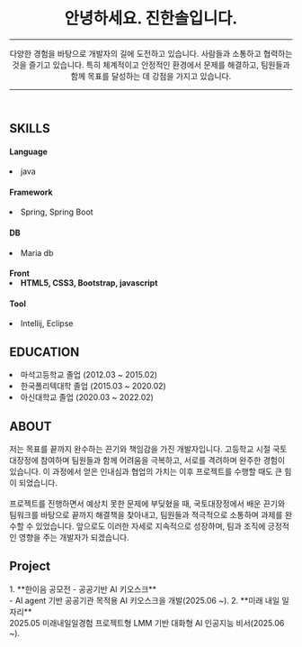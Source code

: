 <!DOCTYPE html>
<html lang="en">
<head>
    <meta charset="UTF-8">
    <meta name="viewport" content="width=device-width, initial-scale=1.0">
</head>
<body>
    <header id="header">
  <!-- 이력서 헤더 : 이름과 타이틀 작성 -->
  <h1>안녕하세요. 진한솔입니다.</h1>
  <hr>
  다양한 경험을 바탕으로 개발자의 길에 도전하고 있습니다. 사람들과 소통하고 협력하는 것을 즐기고 있습니다.
  특히 체계적이고 안정적인 환경에서 문제를 해결하고, 팀원들과 함께 목표를 달성하는 데 강점을 가지고 있습니다.
  <hr>
</header>

<main>
  <article id="mainLeft">
    <section>
      <h2>SKILLS</h2>
      <h4>Language</h4>
        <li>java</li>
      <h4>Framework</h5>
        <li>Spring, Spring Boot</li>
      <h4>DB</h4>
        <li>Maria db</li>
      <h4>Front</4>
        <li>HTML5, CSS3, Bootstrap, javascript</li>
      <h4>Tool</h4>
        <li>Intellij, Eclipse</li>  
     </section>
     <section>
      <h2>EDUCATION</h2>
      <li>마석고등학교 졸업 (2012.03 ~ 2015.02)</li>
      <li>한국폴리텍대학 졸업 (2015.03 ~ 2020.02)</li>
      <li>아신대학교 졸업 (2020.03 ~ 2022.02)</li>
    </section>            
  </article>
  <article id="mainRight">
    <section>
     <h2>ABOUT</h2>
     저는 목표를 끝까지 완수하는 끈기와 책임감을 가진 개발자입니다. 고등학교 시절 국토대장정에 참여하며 팀원들과 함께 어려움을 극복하고, 서로를 격려하며 완주한 경험이 있습니다. 이 과정에서 얻은 인내심과 협업의 가치는 이후 프로젝트를 수행할 때도 큰 힘이 되었습니다.</br></br>
     프로젝트를 진행하면서 예상치 못한 문제에 부딪혔을 때, 국토대장정에서 배운 끈기와 팀워크를 바탕으로 끝까지 해결책을 찾아내고, 팀원들과 적극적으로 소통하며 과제를 완수할 수 있었습니다. 앞으로도 이러한 자세로 지속적으로 성장하며, 팀과 조직에 긍정적인 영향을 주는 개발자가 되겠습니다.
    </section>
    <section>
     <h2>Project</h2>
         1. **한이음 공모전 - 공공기반 AI 키오스크**</br>
       - AI agent 기반 공공기관 목적용 AI 키오스크을 개발(2025.06 ~).
         2. **미래 내일 일자리**</br>
        2025.05 미래내일일경험 프로젝트형 LMM 기반 대화형 AI 인공지능 비서(2025.06 ~).
    </section>
  </article>
</main>
</body>
</html>
